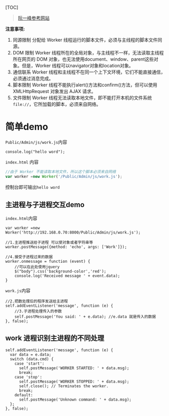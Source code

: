 [TOC]
> [阮一峰参考网站](http://javascript.ruanyifeng.com/htmlapi/webworker.html#toc2)

**注意事项:**
1. 同源限制
分配给 Worker 线程运行的脚本文件，必须与主线程的脚本文件同源。
2. DOM 限制
Worker 线程所在的全局对象，与主线程不一样，无法读取主线程所在网页的 DOM 对象，也无法使用document、window、parent这些对象。但是，Worker 线程可以navigator对象和location对象。
3. 通信联系
Worker 线程和主线程不在同一个上下文环境，它们不能直接通信，必须通过消息完成。
4. 脚本限制
Worker 线程不能执行alert()方法和confirm()方法，但可以使用 XMLHttpRequest 对象发出 AJAX 请求。
5. 文件限制
Worker 线程无法读取本地文件，即不能打开本机的文件系统 `file://`，它所加载的脚本，必须来自网络。


# 简单demo
 `Public/Admin/js/work.js`内容
```
console.log("hello word"); 
```

`index.html` 内容
```js
//由于 Worker 不能读取本地文件，所以这个脚本必须来自网络
var worker =new Worker('/Public/Admin/js/work.js');
```
控制台即可输出`hello word`

## 主进程与子进程交互demo
`index.html`内容
```
var worker =new Worker('http://192.168.0.70:8000/Public/Admin/js/work.js');

//1.主进程推送给子进程 可以使对象或者字符串等
worker.postMessage({method: 'echo', args: ['Work']});

//4.接受子进程过来的数据
worker.onmessage = function (event) {
    //可以在此处使用jquery
    $("body").css('background-color','red');
    console.log('Received message ' + event.data);
}
```

`work.js`内容
```
//2.把数处理后的程序发送给主进程
self.addEventListener('message', function (e) {
    //3.子进程处理传入的参数
    self.postMessage('You said: ' + e.data); //e.data 就是传入的数据
}, false);
```

## work 进程识别主进程的不同处理
```
self.addEventListener('message', function (e) {
  var data = e.data;
  switch (data.cmd) {
    case 'start':
      self.postMessage('WORKER STARTED: ' + data.msg);
      break;
    case 'stop':
      self.postMessage('WORKER STOPPED: ' + data.msg);
      self.close(); // Terminates the worker.
      break;
    default:
      self.postMessage('Unknown command: ' + data.msg);
  };
}, false);
```
